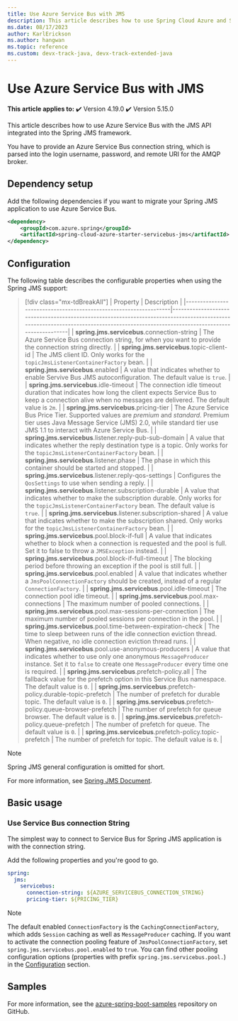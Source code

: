 ```yaml
---
title: Use Azure Service Bus with JMS
description: This article describes how to use Spring Cloud Azure and Spring JMS together.
ms.date: 08/17/2023
author: KarlErickson
ms.author: hangwan
ms.topic: reference
ms.custom: devx-track-java, devx-track-extended-java
---
```


# Use Azure Service Bus with JMS

**This article applies to:** ✔️ Version 4.19.0 ✔️ Version 5.15.0

This article describes how to use Azure Service Bus with the JMS API integrated into the Spring JMS framework.

You have to provide an Azure Service Bus connection string, which is parsed into the login username, password, and remote URI for the AMQP broker.

## Dependency setup

Add the following dependencies if you want to migrate your Spring JMS application to use Azure Service Bus.

```xml
<dependency>
    <groupId>com.azure.spring</groupId>
    <artifactId>spring-cloud-azure-starter-servicebus-jms</artifactId>
</dependency>
```

## Configuration

The following table describes the configurable properties when using the Spring JMS support:

> [!div class="mx-tdBreakAll"]
> | Property                                                         | Description                                                                                                                                                                       |
> |------------------------------------------------------------------|-----------------------------------------------------------------------------------------------------------------------------------------------------------------------------------|
> | **spring.jms.servicebus**.connection-string                      | The Azure Service Bus connection string, for when you want to provide the connection string directly.                                                                             |
> | **spring.jms.servicebus**.topic-client-id                        | The JMS client ID. Only works for the `topicJmsListenerContainerFactory` bean.                                                                                                    |
> | **spring.jms.servicebus**.enabled                                | A value that indicates whether to enable Servive Bus JMS autoconfiguration. The default value is `true`.                                                                          |
> | **spring.jms.servicebus**.idle-timeout                           | The connection idle timeout duration that indicates how long the client expects Service Bus to keep a connection alive when no messages are delivered. The default value is `2m`. |
> | **spring.jms.servicebus**.pricing-tier                           | The Azure Service Bus Price Tier. Supported values are *premium* and *standard*. Premium tier uses Java Message Service (JMS) 2.0, while standard tier use JMS 1.1 to interact with Azure Service Bus. |
> | **spring.jms.servicebus**.listener.reply-pub-sub-domain          | A value that indicates whether the reply destination type is a topic. Only works for the `topicJmsListenerContainerFactory` bean.                                                 |
> | **spring.jms.servicebus**.listener.phase                         | The phase in which this container should be started and stopped.                                                                                                                  |
> | **spring.jms.servicebus**.listener.reply-qos-settings            | Configures the `QosSettings` to use when sending a reply.                                                                                                                         |
> | **spring.jms.servicebus**.listener.subscription-durable          | A value that indicates whether to make the subscription durable. Only works for the `topicJmsListenerContainerFactory` bean. The default value is `true`.                         |
> | **spring.jms.servicebus**.listener.subscription-shared           | A value that indicates whether to make the subscription shared. Only works for the `topicJmsListenerContainerFactory` bean.                                                       |
> | **spring.jms.servicebus**.pool.block-if-full                     | A value that indicates whether to block when a connection is requested and the pool is full. Set it to false to throw a `JMSException` instead.                                   |
> | **spring.jms.servicebus**.pool.block-if-full-timeout             | The blocking period before throwing an exception if the pool is still full.                                                                                                       |
> | **spring.jms.servicebus**.pool.enabled                           | A value that indicates whether a `JmsPoolConnectionFactory` should be created, instead of a regular `ConnectionFactory`.                                                          |
> | **spring.jms.servicebus**.pool.idle-timeout                      | The connection pool idle timeout.                                                                                                                                                 |
> | **spring.jms.servicebus**.pool.max-connections                   | The maximum number of pooled connections.                                                                                                                                         |
> | **spring.jms.servicebus**.pool.max-sessions-per-connection       | The maximum number of pooled sessions per connection in the pool.                                                                                                                 |
> | **spring.jms.servicebus**.pool.time-between-expiration-check     | The time to sleep between runs of the idle connection eviction thread. When negative, no idle connection eviction thread runs.                                                    |
> | **spring.jms.servicebus**.pool.use-anonymous-producers           | A value that indicates whether to use only one anonymous `MessageProducer` instance. Set it to `false` to create one `MessageProducer` every time one is required.                |
> | **spring.jms.servicebus**.prefetch-policy.all                    | The fallback value for the prefetch option in this Service Bus namespace. The default value is `0`.                                                                               |
> | **spring.jms.servicebus**.prefetch-policy.durable-topic-prefetch | The number of prefetch for durable topic. The default value is `0`.                                                                                                               |
> | **spring.jms.servicebus**.prefetch-policy.queue-browser-prefetch | The number of prefetch for queue browser. The default value is `0`.                                                                                                               |
> | **spring.jms.servicebus**.prefetch-policy.queue-prefetch         | The number of prefetch for queue. The default value is `0`.                                                                                                                       |
> | **spring.jms.servicebus**.prefetch-policy.topic-prefetch         | The number of prefetch for topic. The default value is `0`.                                                                                                                       |

> [!NOTE]
> Spring JMS general configuration is omitted for short.

For more information, see [Spring JMS Document](https://docs.spring.io/spring-framework/docs/3.2.x/spring-framework-reference/html/jms.html).

## Basic usage

### Use Service Bus connection String

The simplest way to connect to Service Bus for Spring JMS application is with the connection string.

Add the following properties and you're good to go.

```yaml
spring:
  jms:
    servicebus:
      connection-string: ${AZURE_SERVICEBUS_CONNECTION_STRING}
      pricing-tier: ${PRICING_TIER}
```

> [!NOTE]
> The default enabled `ConnectionFactory` is the `CachingConnectionFactory`, which adds `Session` caching as well as `MessageProducer` caching. If you want to activate the connection pooling feature of `JmsPoolConnectionFactory`, set `spring.jms.servicebus.pool.enabled` to `true`. You can find other pooling configuration options (properties with prefix `spring.jms.servicebus.pool.`) in the [Configuration](#configuration) section.

## Samples

For more information, see the [azure-spring-boot-samples](https://github.com/Azure-Samples/azure-spring-boot-samples/tree/main) repository on GitHub.
